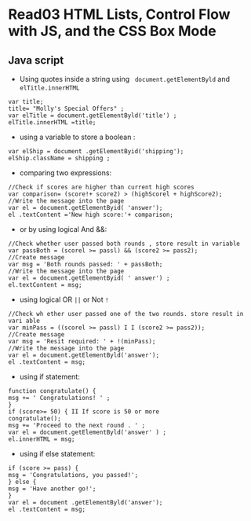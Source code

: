 # Read03 HTML Lists, Control Flow with JS, and the CSS Box Mode
## Java script
+ Using quotes inside a string using ` document.getElementByld` and `elTitle.innerHTML` 
```
var title;
title= "Molly's Special Offers" ;
var elTitle = document.getElementByld('title') ;
elTitle.innerHTML =title;
```
 + using a variable to store a boolean :   
 
  ```  
 var elShip = document .getElementByid('shipping');
 elShip.className = shipping ;
```


+ comparing two expressions: 
```
//Check if scores are higher than current high scores
var comparison= (score!+ score2) > (highScorel + highScore2);
//Write the message into the page
var el = document.getElementByid( 'answer');
el .textContent ='New high score:'+ comparison;
```
  + or by using logical And &&:
```
//Check whether user passed both rounds , store result in variable
var passBoth = (scorel >= passl) && (score2 >= pass2);
//Create message
var msg = 'Both rounds passed: ' + passBoth;
//Write the message into the page
var el = document.getElementByid( ' answer') ;
el.textContent = msg;
```
  + using logical OR `||` or Not  `!`
  ```
//Check wh ether user passed one of the two rounds. store result in vari able
var minPass = ((scorel >= passl) I I (score2 >= pass2));
//Create message
var msg = 'Resit required: ' + !(minPass);
//Write the message into the page
var el = document.getElementByld('answer');
el .textContent = msg;
```
  + using if statement:
  ```
function congratulate() { 
msg += ' Congratulations! ' ;
} 
if (score>= 50) { II If score is 50 or more
congratulate();
msg += 'Proceed to the next round . ' ;
var el = document.getElementByld('answer' ) ;
el.innerHTML = msg;
```
 + using if else statement:
 ```
 if (score >= pass) {
msg = 'Congratulations, you passed!';
} else {
msg = 'Have another go!';
}
var el = document .getElementByld('answer');
el .textContent = msg;
```
